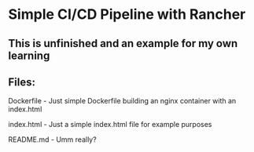 # Simple CI/CD Pipeline with Rancher 

## This is unfinished and an example for my own learning

## Files: 
Dockerfile - Just simple Dockerfile building an nginx container with an index.html

index.html - Just a simple index.html file for example purposes

README.md - Umm really? 

